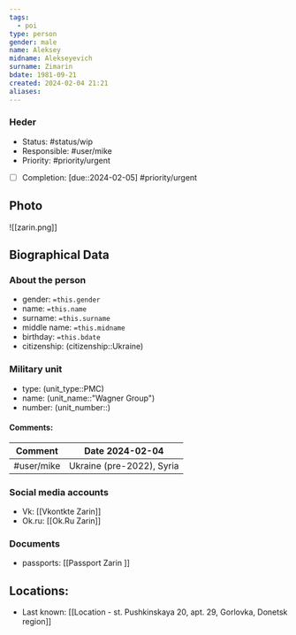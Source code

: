 ```yaml
---
tags:
  - poi
type: person
gender: male
name: Aleksey
midname: Alekseyevich
surname: Zimarin
bdate: 1981-09-21
created: 2024-02-04 21:21
aliases:
---
```

### Heder
- Status: #status/wip 
- Responsible: #user/mike 
- Priority: #priority/urgent 
- [ ] Completion: [due::2024-02-05] #priority/urgent 
## Photo
![[zarin.png]]
## Biographical Data

### About the person
- gender: `=this.gender`
- name: `=this.name`
- surname: `=this.surname`
- middle name: `=this.midname`
- birthday: `=this.bdate`
- citizenship: (citizenship::Ukraine)

### Military unit
- type: (unit_type::PMC)
- name:  (unit_name::"Wagner Group") 
- number:  (unit_number::)

#### Comments:
| Comment | Date 2024-02-04 |
| ---- | ---- |
| #user/mike | Ukraine (pre-2022), Syria |
### Social media accounts
- Vk: [[Vkontkte Zarin]]
- Ok.ru: [[Ok.Ru Zarin]]

### Documents
- passports: [[Passport Zarin ]]

## Locations:

- Last known: [[Location - st. Pushkinskaya 20, apt. 29, Gorlovka, Donetsk region]]



